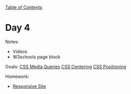 [Table of Contents](/README.md)

# Day 4

Notes:
* Videos
* W3schools page block

Goals:
[CSS Media Queries](/css-media-queries)
[CSS Centering](/css-centering)
[CSS Positioning](/css-positioning)

Homework:
* [Responsive Site](https://github.com/TIY-Austin-Front-End-Engineering/responsive-site)
